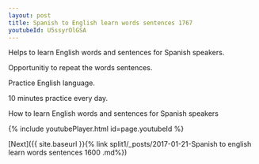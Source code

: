 ```yaml
---
layout: post
title: Spanish to English learn words sentences 1767 
youtubeId: U5ssyrOlGSA
---
```

 
 
Helps to learn English words and sentences for Spanish speakers.

Opportunitiy to repeat the words sentences. 

Practice English language. 
 
10 minutes practice every day. 
 
How to learn English words and sentences for Spanish speakers 
 
{% include youtubePlayer.html id=page.youtubeId %}
 
 
[Next]({{ site.baseurl }}{% link  split1/_posts/2017-01-21-Spanish to english learn words sentences 1600 .md%})
 
